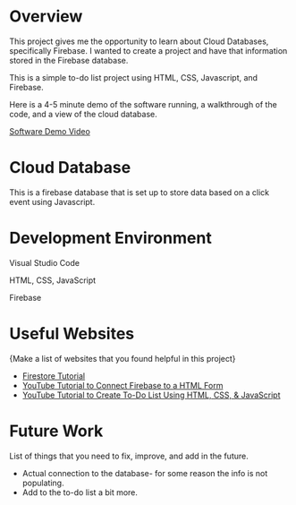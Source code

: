 # Overview

This project gives me the opportunity to learn about Cloud Databases, specifically Firebase.  I wanted to create a project and have that information stored in the Firebase database. 

This is a simple to-do list project using HTML, CSS, Javascript, and Firebase.

Here is a 4-5 minute demo of the software running, a walkthrough of the code, and a view of the cloud database.

[Software Demo Video](https://youtu.be/ZU2Y6-8B3A0)

# Cloud Database

This is a firebase database that is set up to store data based on a click event using Javascript.

# Development Environment

Visual Studio Code

HTML, CSS, JavaScript

Firebase 

# Useful Websites

{Make a list of websites that you found helpful in this project}

- [Firestore Tutorial](https://firebase.google.com/docs/firestore)
- [YouTube Tutorial to Connect Firebase to a HTML Form](https://www.youtube.com/watch?v=RAWHXRTKTHw)
- [YouTube Tutorial to Create To-Do List Using HTML, CSS, & JavaScript](https://www.youtube.com/watch?v=G0jO8kUrg-I)

# Future Work

List of things that you need to fix, improve, and add in the future.

- Actual connection to the database- for some reason the info is not populating.
- Add to the to-do list a bit more.
